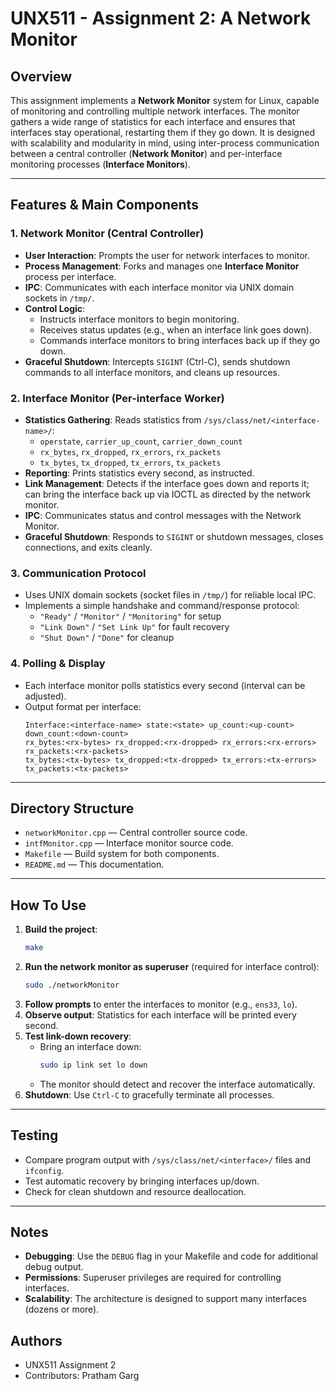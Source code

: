 # UNX511 - Assignment 2: A Network Monitor

## Overview

This assignment implements a **Network Monitor** system for Linux, capable of monitoring and controlling multiple network interfaces. The monitor gathers a wide range of statistics for each interface and ensures that interfaces stay operational, restarting them if they go down. It is designed with scalability and modularity in mind, using inter-process communication between a central controller (**Network Monitor**) and per-interface monitoring processes (**Interface Monitors**).

---

## Features & Main Components

### 1. Network Monitor (Central Controller)

- **User Interaction**: Prompts the user for network interfaces to monitor.
- **Process Management**: Forks and manages one **Interface Monitor** process per interface.
- **IPC**: Communicates with each interface monitor via UNIX domain sockets in `/tmp/`.
- **Control Logic**:
  - Instructs interface monitors to begin monitoring.
  - Receives status updates (e.g., when an interface link goes down).
  - Commands interface monitors to bring interfaces back up if they go down.
- **Graceful Shutdown**: Intercepts `SIGINT` (Ctrl-C), sends shutdown commands to all interface monitors, and cleans up resources.

### 2. Interface Monitor (Per-interface Worker)

- **Statistics Gathering**: Reads statistics from `/sys/class/net/<interface-name>/`:
  - `operstate`, `carrier_up_count`, `carrier_down_count`
  - `rx_bytes`, `rx_dropped`, `rx_errors`, `rx_packets`
  - `tx_bytes`, `tx_dropped`, `tx_errors`, `tx_packets`
- **Reporting**: Prints statistics every second, as instructed.
- **Link Management**: Detects if the interface goes down and reports it; can bring the interface back up via IOCTL as directed by the network monitor.
- **IPC**: Communicates status and control messages with the Network Monitor.
- **Graceful Shutdown**: Responds to `SIGINT` or shutdown messages, closes connections, and exits cleanly.

### 3. Communication Protocol

- Uses UNIX domain sockets (socket files in `/tmp/`) for reliable local IPC.
- Implements a simple handshake and command/response protocol:
  - `"Ready"` / `"Monitor"` / `"Monitoring"` for setup
  - `"Link Down"` / `"Set Link Up"` for fault recovery
  - `"Shut Down"` / `"Done"` for cleanup

### 4. Polling & Display

- Each interface monitor polls statistics every second (interval can be adjusted).
- Output format per interface:
  ```
  Interface:<interface-name> state:<state> up_count:<up-count> down_count:<down-count>
  rx_bytes:<rx-bytes> rx_dropped:<rx-dropped> rx_errors:<rx-errors> rx_packets:<rx-packets>
  tx_bytes:<tx-bytes> tx_dropped:<tx-dropped> tx_errors:<tx-errors> tx_packets:<tx-packets>
  ```

---

## Directory Structure

- `networkMonitor.cpp` — Central controller source code.
- `intfMonitor.cpp` — Interface monitor source code.
- `Makefile` — Build system for both components.
- `README.md` — This documentation.

---

## How To Use

1. **Build the project**:
   ```sh
   make
   ```
2. **Run the network monitor as superuser** (required for interface control):
   ```sh
   sudo ./networkMonitor
   ```
3. **Follow prompts** to enter the interfaces to monitor (e.g., `ens33`, `lo`).
4. **Observe output**: Statistics for each interface will be printed every second.
5. **Test link-down recovery**:
   - Bring an interface down:
     ```sh
     sudo ip link set lo down
     ```
   - The monitor should detect and recover the interface automatically.
6. **Shutdown**: Use `Ctrl-C` to gracefully terminate all processes.

---

## Testing

- Compare program output with `/sys/class/net/<interface>/` files and `ifconfig`.
- Test automatic recovery by bringing interfaces up/down.
- Check for clean shutdown and resource deallocation.

---

## Notes

- **Debugging**: Use the `DEBUG` flag in your Makefile and code for additional debug output.
- **Permissions**: Superuser privileges are required for controlling interfaces.
- **Scalability**: The architecture is designed to support many interfaces (dozens or more).

## Authors

- UNX511 Assignment 2
- Contributors: Pratham Garg
